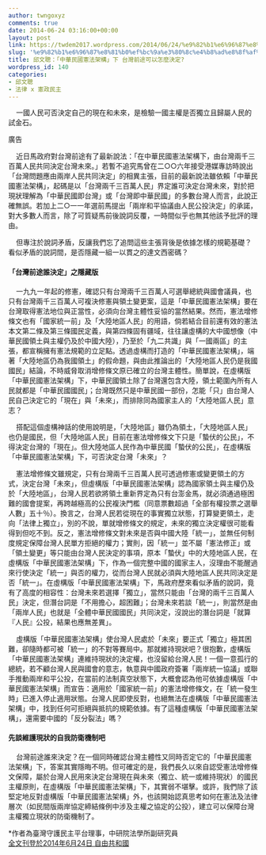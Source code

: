 ```yaml
---
author: twngoxyz
comments: true
date: 2014-06-24 03:16:00+00:00
layout: post
link: https://twdem2017.wordpress.com/2014/06/24/%e9%82%b1%e6%96%87%e8%81%b0%ef%bc%9a%e3%80%8c%e4%b8%ad%e8%8f%af%e6%b0%91%e5%9c%8b%e6%86%b2%e6%b3%95%e6%9e%b6%e6%a7%8b%e3%80%8d%e4%b8%8b-%e5%8f%b0%e7%81%a3%e5%89%8d%e9%80%94%e5%8f%af%e4%bb%a5%e6%80%8e/
slug: '%e9%82%b1%e6%96%87%e8%81%b0%ef%bc%9a%e3%80%8c%e4%b8%ad%e8%8f%af%e6%b0%91%e5%9c%8b%e6%86%b2%e6%b3%95%e6%9e%b6%e6%a7%8b%e3%80%8d%e4%b8%8b-%e5%8f%b0%e7%81%a3%e5%89%8d%e9%80%94%e5%8f%af%e4%bb%a5%e6%80%8e'
title: 邱文聰：「中華民國憲法架構」下 台灣前途可以怎麼決定?
wordpress_id: 140
categories:
- 邱文聰
- 法律 x 憲政民主
---
```


    一國人民可否決定自己的現在和未來，是檢驗一國主權是否獨立且歸屬人民的試金石。  


廣告

 

  
    近日馬政府對台灣前途有了最新說法：「在中華民國憲法架構下，由台灣兩千三百萬人民共同決定台灣未來。」若暫不追究馬曾在二○○六年接受港媒專訪時說出「台灣問題應由兩岸人民共同決定」的相異主張，目前的最新說法雖依賴「中華民國憲法架構」，起碼是以「台灣兩千三百萬人民」界定誰可決定台灣未來，對於把現狀理解為「中華民國即台灣」或「台灣即中華民國」的多數台灣人而言，此說正確無誤。若加上二○一一年選前馬提出「兩岸和平協議由人民公投決定」的承諾，對大多數人而言，除了可質疑馬前後說詞反覆，一時間似乎也無其他該予批評的理由。  
  
    但專注於說詞矛盾，反讓我們忘了追問這些主張背後是依據怎樣的規範基礎？看似矛盾的說詞間，是否隱藏一組一以貫之的達文西密碼？  


#### 「台灣前途誰決定」之隱藏版

    一九九一年起的修憲，確認只有台灣兩千三百萬人可選舉總統與國會議員，也只有台灣兩千三百萬人可複決修憲與領土變更案，這是「中華民國憲法架構」要在台灣取得憲法地位與正當性，必須向台灣主體性妥協的當然結果。然而，憲法增修條文也有「國家統一前」及「大陸地區人民」的用語，倘若結合目前還有效的憲法本文第二條及第三條國民定義，與第四條固有疆域，往往讓虛構的大中國想像（中華民國領土與主權仍及於中國大陸），乃至於「九二共識」與「一國兩區」的主張，都宣稱擁有憲法規範的立足點。透過虛構而打造的「中華民國憲法架構」，端著「大陸地區仍為我國領土」的假命題，與由此推論出的「大陸地區人民仍是我國國民」結論，不時威脅取消增修條文原已確立的台灣主體性。簡單說，在虛構版「中華民國憲法架構」下，中華民國領土除了台灣還包含大陸，領土範圍內所有人民就都是「中華民國國民」；台灣既然只是中華民國一部份，怎能「只」由台灣人民自己決定它的「現在」與「未來」，而排除同為國家主人的「大陸地區人民」意志？  
  
    搭配這個虛構神話的使用說明是，「大陸地區」雖仍為領土，「大陸地區人民」也仍是國民，但「大陸地區人民」目前在憲法增修條文下只是「蟄伏的公民」，不得決定台灣的「現在」。但大陸地區人民作為中華民國「蟄伏的公民」，在虛構版「中華民國憲法架構」下，可否決定台灣「未來」？  
  
    憲法增修條文雖規定，只有台灣兩千三百萬人民可透過修憲或變更領土的方式，決定台灣「未來」，但虛構版「中華民國憲法架構」認為國家領土與主權仍及於「大陸地區」，台灣人民若欲將領土重新界定為只有台澎金馬，就必須通過極困難的國會提案，再跨越極高的公民複決門檻（同意票數超過「全部有權投票之選舉人數」五十％）。換言之，台灣人民若從現在的事實獨立狀態，打算變更領土，走向「法律上獨立」，別的不說，單就增修條文的規定，未來的獨立決定權很可能看得到但吃不到。反之，憲法增修條文對未來是否與中國大陸「統一」，並無任何制度規定保障台灣人民單方拒絕的權力；實則，因「統一」並不屬「憲法修正」或「領土變更」等只能由台灣人民決定的事項，原本「蟄伏」中的大陸地區人民，在虛構版「中華民國憲法架構」下，作為一個完整中國的國家主人，沒理由不能醒過來行使決定「統一」與否的權力，從而台灣人民就必須與大陸地區人民共同決定是否「統一」。在虛構版「中華民國憲法架構」下，馬政府歷來看似矛盾的說詞，竟有了高度的相容性：台灣未來若選擇「獨立」，當然只能由「台灣的兩千三百萬人民」決定，但潛台詞是「不用擔心，超困難」；台灣未來若談「統一」，則當然是由「兩岸人民」也就是「全體中華民國國民」共同決定，沒說出的潛台詞是「就算『人民』公投，結果也應無差異」。  
  
    虛構版「中華民國憲法架構」使台灣人民處於「未來」要正式「獨立」極其困難，卻隨時都可被「統一」的不對等賽局中。那就維持現狀吧？很抱歉，虛構版「中華民國憲法架構」連維持現狀的決定權，也沒留給台灣人民！一個一意孤行的總統，若不顧台灣人民與國會的意志，執意與中國政府簽署「兩岸統一協議」或聯手推動兩岸和平公投，在當前的法制真空狀態下，大概會認為他可依據虛構版「中華民國憲法架構」而宣告：適用於「國家統一前」的憲法增修條文，在「統一發生時」已進入停止適用狀態。台灣人民即使反對，也絕無法在虛構版「中華民國憲法架構」中，找到任何可拒絕與抵抗的規範依據。有了這種虛構版「中華民國憲法架構」，還需要中國的「反分裂法」嗎？  


#### 先談維護現狀的自我防衛機制吧

    台灣前途誰來決定？在一個同時確認台灣主體性又同時否定它的「中華民國憲法架構」下，答案其實隱晦不明。但可確定的是，我們長久以來自認受憲法增修條文保障，屬於台灣人民用來決定台灣現在與未來（獨立、統一或維持現狀）的國民主權原則，在虛構版「中華民國憲法架構」下，其實弱不堪擊。或許，我們除了該堅定地反對虛構版「中華民國憲法架構」外，也該開始認真思考如何在憲法及法律層次（如民間版兩岸協定締結條例中涉及主權之協定的公投），建立可以保障台灣主權獨立現狀的防衛機制了。  
  
  
*作者為臺灣守護民主平台理事，中研院法學所副研究員  
[全文刊登於2014年6月24日 自由共和國](http://www.stormmediagroup.com/opencms/review/detail/4b77305b-f24e-11e3-b79d-ef2804cba5a1/?uuid=4b77305b-f24e-11e3-b79d-ef2804cba5a1)

